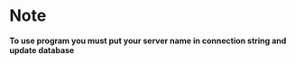 # **Note**
**To use program you must put your server name in connection string and update database**

